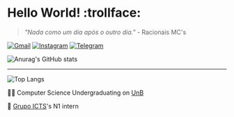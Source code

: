 # Hello World! :trollface:
> _"Nada como um dia após o outro dia."_ - Racionais MC's

<a href="mailto:garaujodeoliveira1@gmail.com" target="_blank">![Gmail](https://img.shields.io/badge/Gmail-D14836?style=flat&logo=gmail&logoColor=white)</a>
<a href="https://instagram.com/guilherme.araujo.23" target="_blank">![Instagram](https://img.shields.io/badge/Instagram-%23E4405F.svg?style=flat&logo=Instagram&logoColor=white)</a>
<a href="https://t.me/guilhermea23" target="_blank">![Telegram](https://img.shields.io/badge/Telegram-2CA5E0?style=flat&logo=telegram&logoColor=white)</a>

![Anurag's GitHub stats](https://github-readme-stats.vercel.app/api?username=guilhermea23&show=prs_merged,prs_merged_percentage&theme=synthwave)<hr>
![Top Langs](https://github-readme-stats.vercel.app/api/top-langs/?username=guilhermea23&layout=donut-vertical&theme=synthwave)

:man_technologist: Computer Science Undergraduating on [UnB](https://unb.br)

:egg: [Grupo ICTS](https://grupoicts.com.br/)'s N1 intern
